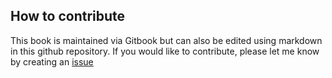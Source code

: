 ## How to contribute
This book is maintained via Gitbook but can also be edited using markdown in this github repository.
If you would like to contribute, please let me know by creating an [issue](https://github.com/MarkBroerkens/effective-architects-cookbook/issues)
